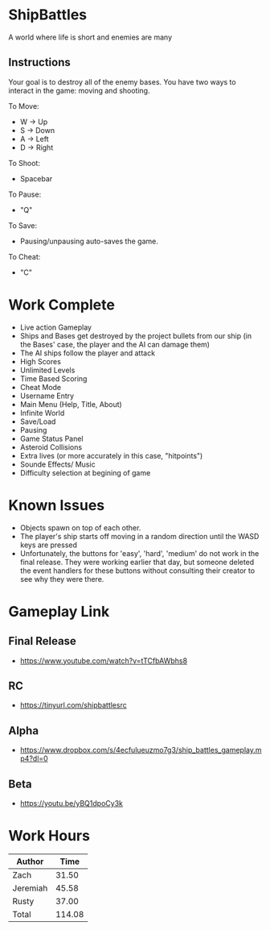 
# ShipBattles
A world where life is short and enemies are many

## Instructions

Your goal is to destroy all of the enemy bases. You have two ways to interact in the game: moving and shooting.  

To Move:
- W -> Up
- S -> Down
- A -> Left 
- D -> Right

To Shoot:
- Spacebar

To Pause:
- "Q"  

To Save:
- Pausing/unpausing auto-saves the game.

To Cheat:
- "C"

# Work Complete
- Live action Gameplay
- Ships and Bases get destroyed by the project bullets from our ship (in the Bases' case, the player and the AI can damage them)
- The AI ships follow the player and attack
- High Scores
- Unlimited Levels
- Time Based Scoring
- Cheat Mode
- Username Entry
- Main Menu (Help, Title, About)
- Infinite World
- Save/Load
- Pausing
- Game Status Panel
- Asteroid Collisions
- Extra lives (or more accurately in this case, "hitpoints")
- Sounde Effects/ Music
- Difficulty selection at begining of game

# Known Issues
- Objects spawn on top of each other.
- The player's ship starts off moving in a random direction until the WASD keys are pressed
- Unfortunately, the buttons for 'easy', 'hard', 'medium' do not work in the final release. They were working earlier that day, but someone deleted the event handlers for these buttons without consulting their creator to see why they were there. 

# Gameplay Link

## Final Release
- https://www.youtube.com/watch?v=tTCfbAWbhs8

## RC
- https://tinyurl.com/shipbattlesrc

## Alpha
- https://www.dropbox.com/s/4ecfulueuzmo7g3/ship_battles_gameplay.mp4?dl=0

## Beta
- https://youtu.be/yBQ1dpoCy3k

# Work Hours
|Author | Time| 
|-------|-----|
| Zach | 31.50 |
| Jeremiah | 45.58 |
| Rusty | 37.00 |
|Total  |114.08|
